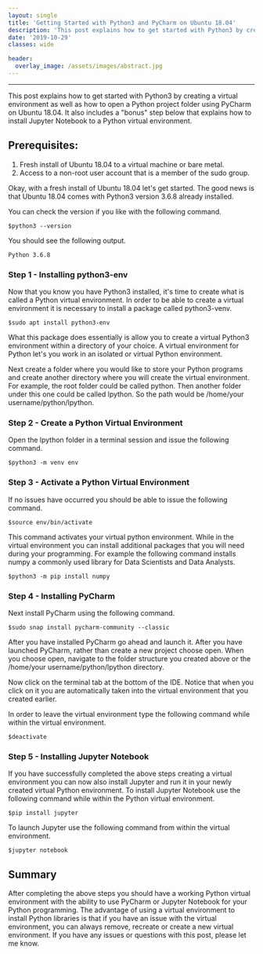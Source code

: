 ```yaml
---
layout: single
title: 'Getting Started with Python3 and PyCharm on Ubuntu 18.04'
description: 'This post explains how to get started with Python3 by creating a virtual environment as well as how to open a Python project folder using PyCharm on Ubuntu 18.04.   It also includes a "bonus" step below that explains how to install Jupyter Notebook to a Python virtual environment.'
date: '2019-10-29'
classes: wide

header:  
  overlay_image: /assets/images/abstract.jpg
---
```


--------------------------------------------

This post explains how to get started with Python3 by creating a virtual environment as well as how to open a Python project folder using PyCharm on Ubuntu 18.04.   It also includes a "bonus" step below that explains how to install Jupyter Notebook to a Python virtual environment.  

## Prerequisites:

1. Fresh install of Ubuntu 18.04 to a virtual machine or bare metal. 
2. Access to a non-root user account that is a member of the sudo group.   

Okay, with a fresh install of Ubuntu 18.04 let's get started.  The good news is that Ubuntu 18.04 comes with Python3 version 3.6.8 already installed. 

You can check the version if you like with the following command. 

```
$python3 --version
```
You should see the following output.

```
Python 3.6.8
```
### Step 1 - Installing python3-env

Now that you know you have Python3 installed, it's time to create what is called a Python virtual environment. In order to be able to create a virtual environment it is necessary to install a package called python3-venv.  
```
$sudo apt install python3-env
```
What this package does essentially is allow you to create a virtual Python3 environment within a directory of your choice. A virtual environment for Python let's you work in an isolated or virtual Python environment.  

Next create a folder where you would like to store your Python programs and create another directory where you will create the virtual environment. For example, the root folder could be called python.  Then another folder under this one could be called lpython.  So the path would be /home/your username/python/lpython.  

### Step 2 - Create a Python Virtual Environment

Open the lpython folder in a terminal session and issue the following command.
```
$python3 -m venv env
```
### Step 3 - Activate a Python Virtual Environment

If no issues have occurred you should be able to issue the following command.

```
$source env/bin/activate
```
This command activates your virtual python environment.  While in the virtual environment you can install additional packages that you will need during your programming. For example the following command installs numpy a commonly used library for Data Scientists and Data Analysts.
```
$python3 -m pip install numpy
```
### Step 4 - Installing PyCharm

Next install PyCharm using the following command.

```
$sudo snap install pycharm-community --classic
```
After you have installed PyCharm go ahead and launch it.  After you have launched PyCharm, rather than create a new project choose open.  When you choose open, navigate to the folder structure you created above or the /home/your username/python/lpython directory.  

Now click on the terminal tab at the bottom of the IDE.  Notice that when you click on it you are automatically taken into the virtual environment that you created earlier.  

In order to leave the virtual environment type the following command while within the virtual environment. 
```
$deactivate
```

### Step 5 - Installing Jupyter Notebook

If you have successfully completed the above steps creating a virtual environment you can now also install Jupyter and run it in your newly created virtual Python environment.  To install Jupyter Notebook use the following command while within the Python virtual environment. 

```
$pip install jupyter
```

To launch Jupyter use the following command from within the virtual environment. 

```
$jupyter notebook
```

## Summary

After completing the above steps you should have a working Python virtual environment with the ability to use PyCharm or Jupyter Notebook for your Python programming.   The advantage of using a virtual environment to install Python libraries is that if you have an issue with the virtual environment, you can always remove, recreate or create a new virtual environment. If you have any issues or questions with this post, please let me know.  
